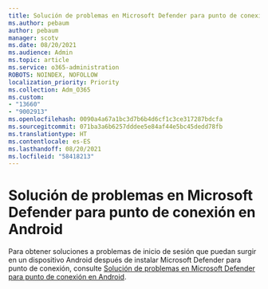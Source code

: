 ```yaml
---
title: Solución de problemas en Microsoft Defender para punto de conexión en Android
ms.author: pebaum
author: pebaum
manager: scotv
ms.date: 08/20/2021
ms.audience: Admin
ms.topic: article
ms.service: o365-administration
ROBOTS: NOINDEX, NOFOLLOW
localization_priority: Priority
ms.collection: Adm_O365
ms.custom:
- "13660"
- "9002913"
ms.openlocfilehash: 0090a4a67a1bc3d7b6b4d6cf1c3ce317287bdcfa
ms.sourcegitcommit: 071ba3a6b6257dddee5e84af44e5bc45dedd78fb
ms.translationtype: HT
ms.contentlocale: es-ES
ms.lasthandoff: 08/20/2021
ms.locfileid: "58418213"
---
```

# <a name="troubleshooting-issues-on-microsoft-defender-for-endpoint-on-android"></a>Solución de problemas en Microsoft Defender para punto de conexión en Android

Para obtener soluciones a problemas de inicio de sesión que puedan surgir en un dispositivo Android después de instalar Microsoft Defender para punto de conexión, consulte [Solución de problemas en Microsoft Defender para punto de conexión en Android](https://docs.microsoft.com/microsoft-365/security/defender-endpoint/android-support-signin).


